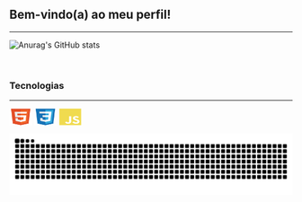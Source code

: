 
## Bem-vindo(a) ao meu perfil!
<hr>

![Anurag's GitHub stats](https://github-readme-stats.vercel.app/api?username=imath5&show_icons=true&theme=transparent)

<div style="display: inline_block"><br>
  
### Tecnologias
<hr>
  <img align="center" alt="HTML" height="30" width="40" src="https://raw.githubusercontent.com/devicons/devicon/master/icons/html5/html5-original.svg">
  <img align="center" alt="CSS" height="30" width="40" src="https://raw.githubusercontent.com/devicons/devicon/master/icons/css3/css3-original.svg">
  <img align="center" alt="Js" height="30" width="40" src="https://raw.githubusercontent.com/devicons/devicon/master/icons/javascript/javascript-plain.svg">
</div>

![Snake animation](https://github.com/imath5/imath5/blob/output/github-contribution-grid-snake.svg)
